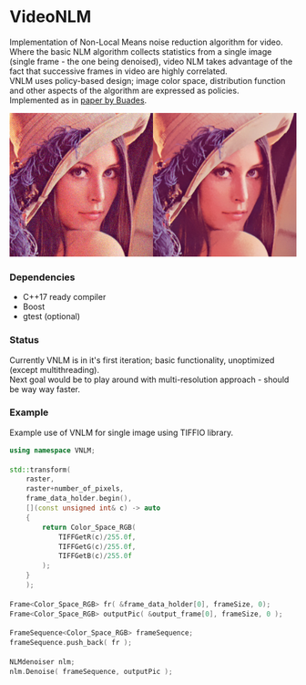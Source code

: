 # VideoNLM

Implementation of Non-Local Means noise reduction algorithm for video. Where the basic NLM algorithm collects statistics from a single image (single frame - the one being denoised), video NLM takes advantage of the fact that successive frames in video are highly correlated.<br/>
VNLM uses policy-based design; image color space, distribution function and other aspects of the algorithm are expressed as policies.<br/>
Implemented as in [paper by Buades](https://www.iro.umontreal.ca/~mignotte/IFT6150/Articles/Buades-NonLocal.pdf).<br />
<p align="center">
<img src="images/vnlm.jpg">
</p>

### Dependencies

* C++17 ready compiler<br/>
* Boost
* gtest (optional)

### Status

Currently VNLM is in it's first iteration; basic functionality, unoptimized (except multithreading).<br/>
Next goal would be to play around with multi-resolution approach - should be way way faster.

### Example

Example use of VNLM for single image using TIFFIO library.

```c++
using namespace VNLM;

std::transform(
	raster,
	raster+number_of_pixels,
	frame_data_holder.begin(),
	[](const unsigned int& c) -> auto
	{
		return Color_Space_RGB(
			TIFFGetR(c)/255.0f,
			TIFFGetG(c)/255.0f,
			TIFFGetB(c)/255.0f
		);
	}
	);

Frame<Color_Space_RGB> fr( &frame_data_holder[0], frameSize, 0);
Frame<Color_Space_RGB> outputPic( &output_frame[0], frameSize, 0 );

FrameSequence<Color_Space_RGB> frameSequence;
frameSequence.push_back( fr );

NLMdenoiser nlm;
nlm.Denoise( frameSequence, outputPic );
```


